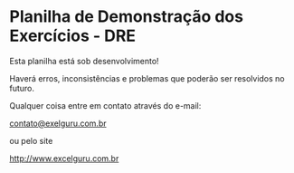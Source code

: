 # Planilha de Demonstração dos Exercícios - DRE

Esta planilha está sob desenvolvimento!

Haverá erros, inconsistências e problemas que poderão ser resolvidos no futuro.

Qualquer coisa entre em contato através do e-mail:

contato@exelguru.com.br

ou pelo site

http://www.excelguru.com.br
